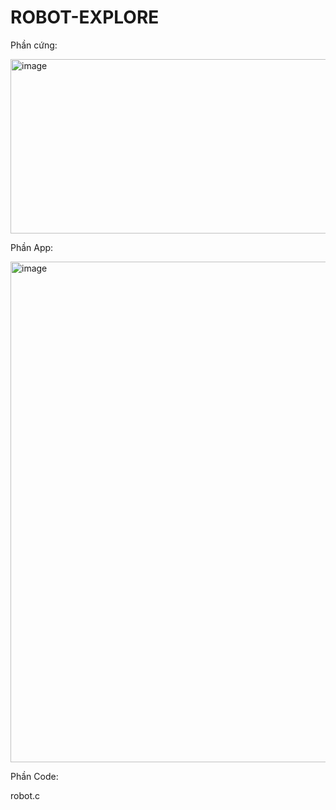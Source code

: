 # ROBOT-EXPLORE

Phần cứng: 

<img width="1056" height="279" alt="image" src="https://github.com/user-attachments/assets/44065fd1-3ee1-44a4-b41f-40c978a02d67" />

Phần App: 

<img width="558" height="801" alt="image" src="https://github.com/user-attachments/assets/d14f0908-565f-452f-b244-f7564cb0a870" />

Phần Code: 

robot.c

